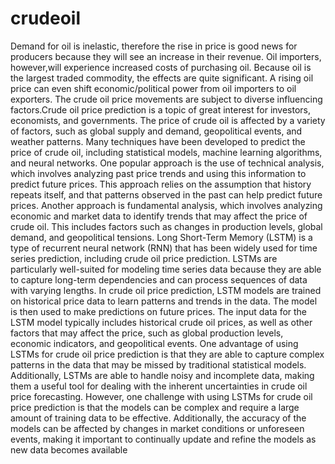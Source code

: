 # crudeoil
Demand for oil is inelastic, therefore the rise in price is good news for producers because they will see an increase in their revenue. Oil importers, however,will experience increased costs of purchasing oil. Because oil is the largest traded commodity, the effects are quite significant. A rising oil price can even shift economic/political power from oil importers to oil exporters. The crude oil price movements are subject to diverse influencing factors.Crude oil price prediction is a topic of great interest for investors, economists, and governments. The price of crude oil is affected by a variety of factors, such as global supply and demand, geopolitical events, and weather patterns. Many techniques have been developed to predict the price of crude oil, including statistical models, machine learning algorithms, and neural networks. One popular approach is the use of technical analysis, which involves analyzing past price trends and using this information to predict future prices. This approach relies on the assumption that history repeats itself, and that patterns observed in the past can help predict future prices. Another approach is fundamental analysis, which involves analyzing economic and market data to identify trends that may affect the price of crude oil. This includes factors such as changes in production levels, global demand, and geopolitical tensions. Long Short-Term Memory (LSTM) is a type of recurrent neural network (RNN) that has been widely used for time series prediction, including crude oil price prediction. LSTMs are particularly well-suited for modeling time series data because they are able to capture long-term dependencies and can process sequences of data with varying lengths. In crude oil price prediction, LSTM models are trained on historical price data to learn patterns and trends in the data. The model is then used to make predictions on future prices. The input data for the LSTM model typically includes historical crude oil prices, as well as other factors that may affect the price, such as global production levels, economic indicators, and geopolitical events. One advantage of using LSTMs for crude oil price prediction is that they are able to capture complex patterns in the data that may be missed by traditional statistical models. Additionally, LSTMs are able to handle noisy and incomplete data, making them a useful tool for dealing with the inherent uncertainties in crude oil price forecasting. However, one challenge with using LSTMs for crude oil price prediction is that the models can be complex and require a large amount of training data to be effective. Additionally, the accuracy of the models can be affected by changes in market conditions or unforeseen events, making it important to continually update and refine the models as new data becomes available
